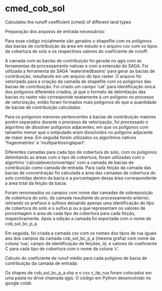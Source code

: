 # cmed_cob_sol
Calculates the runoff coefficient (cmed) of different land types


Preparação dos arquivos de entrada necessários:

Para esse código inicialmente são gerados o shapefile com os polígonos das bacias de contribuição da área em estudo e o arquivo csv com os tipos de cobertura do solo e os respectivos valores do coeficiente de runoff.

A camada com as bacias de contribuição foi gerada no qgis com as ferramentas de processamento nativas e com a extensão do SAGA. Foi utilizada a ferramenta do SAGA 'watershedbasins' para gerar as bacias de contribuição, resultando em um arquivo do tipo raster. O arquivo foi vetorizado para a criação da camada de shapefile com os polígonos das bacias de contribuição. Foi criado um campo 'cat' para identificação única dos polígonos diferentes criados, já que o formato de delimitação das bacias no raster não corresponde exatamente à um polígono no processo de vetorização, então foram formados mais polígonos do que a quantidade de bacias de contribuição calculadas.

Para os polígonos menores pertencentes à bacias de contribuição maiores porém separados durante o processo de vetorização, foi processado o algoritmo de dissolver polígonos adjacentes, em que os polígonos com tamanho menor que o estipulado eram dissolvidos no polígono adjacente de maior área. Em seguida foram utilizados os algoritmos nativos 'fixgeometries' e 'multiparttosinglepart'.

Diferentes camadas para cada tipo de cobertura do solo, com os polígonos delimitando as áreas com o tipo de cobertura, foram utilizadas com o algortimo 'calculatevectoroverlaps' com a camada de bacias de contribuição como camada de entrada. Para cada feição da camada das bacias de concentração foi calculada a área das camadas de cobertura do solo contidas dentro da bacia e a porcentagem dessa área correspondente a área total da feição da bacia.

Foram renomeados os campos com nome das camadas de sobreposição de cobertura do solo, da camada resultante do processamento anterior, retirando os prefixos e sufixos deixando apenas uma identificação do tipo de cobertura do solo e o sufixo p ou a que representam os valores de porcentagem e area de cada tipo de cobertura para cada feição, respectivamente. Após a edição a camada foi exportada com o nome de cob_sol_bc_p_a.

Em seguida, foi criada a camada csv com os nomes dos tipos de rua iguais aos dos campos da camada cob_sol_bc_p_a (mesma grafia) com nome da coluna ‘rua’, campo de identificação de feições, id, e valores do coeficiente C para cada tipo de cobertura com o nome da coluna ‘c’.

Cálculo do coeficiente de runof médio para cada polígono de bacia de contribuição da camada de entrada:

Os shapes de cob_sol_bc_p_a.shp e o csv c_tip_rua foram colocados em uma pasta no drive chamada qgis. O código em Python desenvolvido no google colab.
